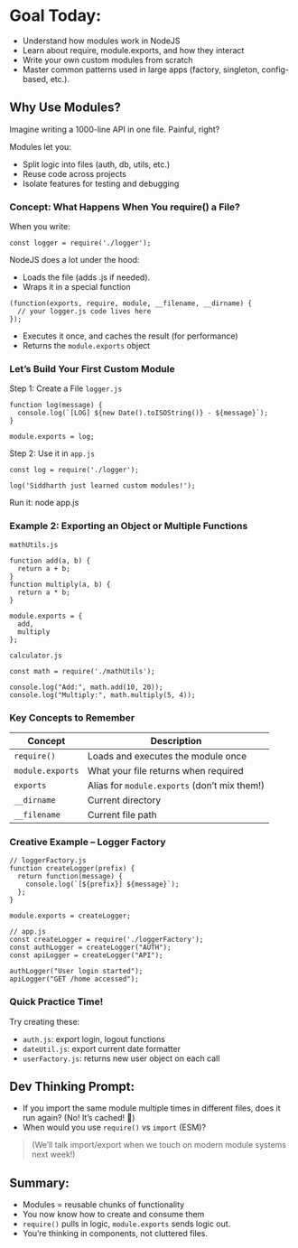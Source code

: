 # Goal Today:
- Understand how modules work in NodeJS
- Learn about require, module.exports, and how they interact
- Write your own custom modules from scratch
- Master common patterns used in large apps (factory, singleton, config-based, etc.).

## Why Use Modules?
Imagine writing a 1000-line API in one file. Painful, right?

Modules let you:
- Split logic into files (auth, db, utils, etc.)
- Reuse code across projects
- Isolate features for testing and debugging

### Concept: What Happens When You require() a File?
When you write:
``` 
const logger = require('./logger');
```
NodeJS does a lot under the hood:
- Loads the file (adds .js if needed).
- Wraps it in a special function 
```
(function(exports, require, module, __filename, __dirname) {
  // your logger.js code lives here
});
```
- Executes it once, and caches the result (for performance)
- Returns the `module.exports` object

### Let’s Build Your First Custom Module
Step 1: Create a File `logger.js`
```
function log(message) {
  console.log(`[LOG] ${new Date().toISOString()} - ${message}`);
}

module.exports = log;
```
Step 2: Use it in `app.js`
```
const log = require('./logger');

log('Siddharth just learned custom modules!');
```
Run it: node app.js

###  Example 2: Exporting an Object or Multiple Functions
`mathUtils.js`
```
function add(a, b) {
  return a + b;
}
function multiply(a, b) {
  return a * b;
}

module.exports = {
  add,
  multiply
};
```
`calculator.js`
```
const math = require('./mathUtils');

console.log("Add:", math.add(10, 20));
console.log("Multiply:", math.multiply(5, 4));
```
### Key Concepts to Remember
| Concept          | Description                                  |
|------------------|----------------------------------------------|
| `require()`      | Loads and executes the module once           |
| `module.exports` | What your file returns when required         |
| `exports`        | Alias for `module.exports` (don’t mix them!) |
| `__dirname`      | Current directory                            |
| `__filename`     | Current file path                            |

### Creative Example – Logger Factory
```
// loggerFactory.js
function createLogger(prefix) {
  return function(message) {
    console.log(`[${prefix}] ${message}`);
  };
}

module.exports = createLogger;
```
```
// app.js
const createLogger = require('./loggerFactory');
const authLogger = createLogger("AUTH");
const apiLogger = createLogger("API");

authLogger("User login started");
apiLogger("GET /home accessed");
```
### Quick Practice Time!
Try creating these:

- `auth.js`: export login, logout functions
- `dateUtil.js`: export current date formatter
- `userFactory.js`: returns new user object on each call

## Dev Thinking Prompt:
- If you import the same module multiple times in different files, does it run again? (No! It’s cached! 🚀)
- When would you use `require()` vs `import` (ESM)?

> (We’ll talk import/export when we touch on modern module systems next week!)


## Summary:
- Modules = reusable chunks of functionality
- You now know how to create and consume them
- `require()` pulls in logic, `module.exports` sends logic out.
- You’re thinking in components, not cluttered files.

